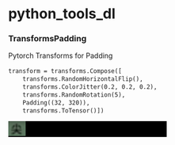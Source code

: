# python_tools_dl
### TransformsPadding
Pytorch Transforms for Padding
```
transform = transforms.Compose([
    transforms.RandomHorizontalFlip(),
    transforms.ColorJitter(0.2, 0.2, 0.2),
    transforms.RandomRotation(5),
    Padding((32, 320)),
    transforms.ToTensor()])
```
![Image text](https://github.com/Kevin4ch/python_tools_dl/blob/master/example_padding.png)
